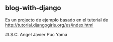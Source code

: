## blog-with-django

Es un projecto de ejemplo basado en el tutorial de http://tutorial.djangogirls.org/es/index.html

#I.S.C. Angel Javier Puc Yamá
